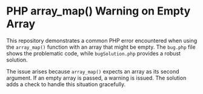 # PHP array_map() Warning on Empty Array

This repository demonstrates a common PHP error encountered when using the `array_map()` function with an array that might be empty.  The `bug.php` file shows the problematic code, while `bugSolution.php` provides a robust solution.

The issue arises because `array_map()` expects an array as its second argument. If an empty array is passed, a warning is issued. The solution adds a check to handle this situation gracefully.
